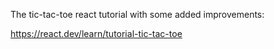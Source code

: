 The tic-tac-toe react tutorial with some added improvements:

https://react.dev/learn/tutorial-tic-tac-toe
